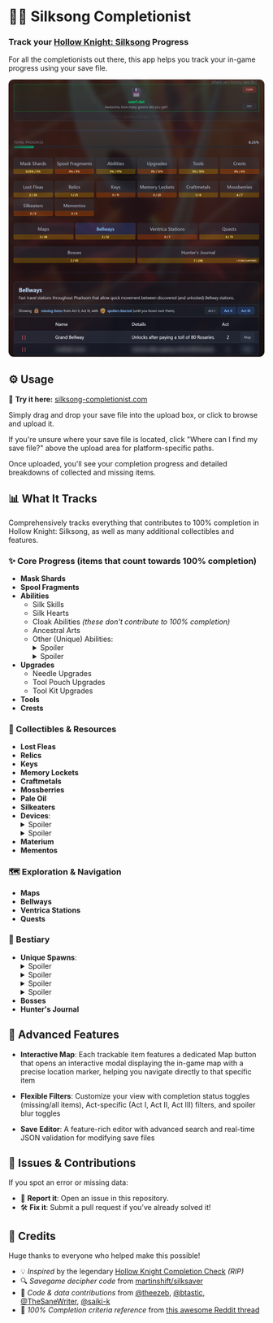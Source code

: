 # 🧵🎵 Silksong Completionist
### Track your [Hollow Knight: Silksong](https://store.steampowered.com/app/1030300/Hollow_Knight_Silksong/) Progress

For all the completionists out there, this app helps you track your in-game progress using your save file.

![Bellways tracked on Silksong Completionist](./screenshots/bellways.png)

## ⚙️ Usage

🔗 **Try it here:** [silksong-completionist.com](https://silksong-completionist.com/)

Simply drag and drop your save file into the upload box, or click to browse and upload it.

If you're unsure where your save file is located, click "Where can I find my save file?" above the upload area for platform-specific paths.

Once uploaded, you'll see your completion progress and detailed breakdowns of collected and missing items.


## 📊 What It Tracks

Comprehensively tracks everything that contributes to 100% completion in Hollow Knight: Silksong, as well as many additional collectibles and features.

### ✨ Core Progress (items that count towards **100% completion**)
- **Mask Shards**
- **Spool Fragments**
- **Abilities**
  - Silk Skills
  - Silk Hearts
  - Cloak Abilities *(these don't contribute to 100% completion)*
  - Ancestral Arts
  - Other (Unique) Abilities: <details><summary>Spoiler</summary>Sylphsong</details><details><summary>Spoiler</summary>Everbloom</details>
- **Upgrades**
  - Needle Upgrades
  - Tool Pouch Upgrades
  - Tool Kit Upgrades
- **Tools**
- **Crests**

### 💎 Collectibles & Resources
- **Lost Fleas**
- **Relics**
- **Keys**
- **Memory Lockets**
- **Craftmetals**
- **Mossberries**
- **Pale Oil**
- **Silkeaters**
- **Devices**: <details><summary>Spoiler</summary>Materium</details><details><summary>Spoiler</summary>Farsight</details>
- **Materium**
- **Mementos**

### 🗺️ Exploration & Navigation
- **Maps**
- **Bellways**
- **Ventrica Stations**
- **Quests**

### 💪 Bestiary
- **Unique Spawns**: <details><summary>Spoiler</summary>Void Masses</details><details><summary>Spoiler</summary>Rhinogrunds</details><details><summary>Spoiler</summary>Covetous Pilgrims</details><details><summary>Spoiler</summary>Shardillards</details>
- **Bosses**
- **Hunter's Journal**


## 🔧 Advanced Features
- **Interactive Map**: Each trackable item features a dedicated Map button that opens an interactive modal displaying the in-game map with a precise location marker, helping you navigate directly to that specific item

- **Flexible Filters**: Customize your view with completion status toggles (missing/all items), Act-specific (Act I, Act II, Act III) filters, and spoiler blur toggles

- **Save Editor**: A feature-rich editor with advanced search and real-time JSON validation for modifying save files


## 🐞 Issues & Contributions

If you spot an error or missing data:

- 🐛 **Report it**: Open an issue in this repository.
- 🛠️ **Fix it**: Submit a pull request if you’ve already solved it!


## 💖 Credits

Huge thanks to everyone who helped make this possible!

- 💡 *Inspired* by the legendary [Hollow Knight Completion Check](https://reznormichael.github.io/hollow-knight-completion-check/) *(RIP)*  
- 🔍 *Savegame decipher code* from [martinshift/silksaver](https://martinshift.github.io/silksaver/)  
- 🧠 *Code & data contributions* from [@theezeb](https://github.com/theezeb), [@btastic](https://github.com/btastic), [@TheSaneWriter](https://github.com/TheSaneWriter), [@saiki-k](https://github.com/saiki-k)  
- 📜 *100% Completion criteria reference* from [this awesome Reddit thread](https://www.reddit.com/r/Silksong/comments/1ng54do/list_of_requirements_to_get_100_completion/)

